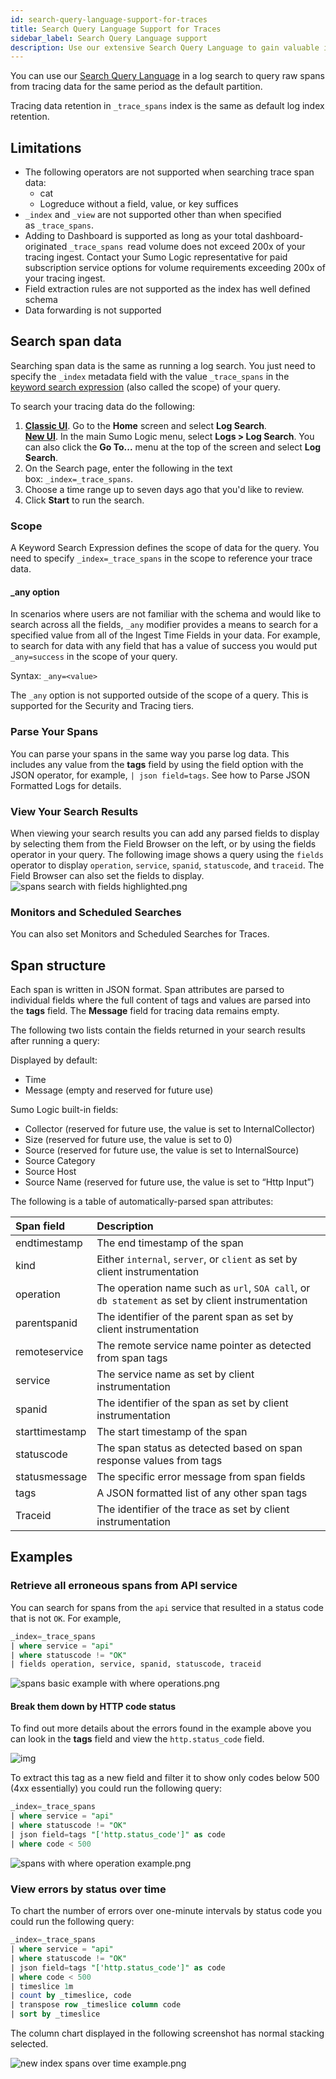 ```yaml
---
id: search-query-language-support-for-traces
title: Search Query Language Support for Traces
sidebar_label: Search Query Language support
description: Use our extensive Search Query Language to gain valuable insight into your traces.
---
```


You can use our [Search Query Language](/docs/search/search-query-language) in a log search to query raw spans from tracing data for the same period as the default partition.

Tracing data retention in `_trace_spans` index is the same as default log index retention.

## Limitations

* The following operators are not supported when searching trace span data:
    * cat
    * Logreduce without a field, value, or key suffices
* `_index` and `_view` are not supported other than when specified as `_trace_spans`.
* Adding to Dashboard is supported as long as your total dashboard-originated `_trace_spans `read volume does not exceed 200x of your tracing ingest. Contact your Sumo Logic representative for paid subscription service options for volume requirements exceeding 200x of your tracing ingest.
* Field extraction rules are not supported as the index has well defined schema
* Data forwarding is not supported


## Search span data

Searching span data is the same as running a log search. You just need to specify the `_index` metadata field with the value `_trace_spans` in the [keyword search expression](/docs/search/get-started-with-search/build-search/keyword-search-expressions) (also called the scope) of your query.

To search your tracing data do the following:

1. [**Classic UI**](/docs/get-started/sumo-logic-ui-classic). Go to the **Home** screen and select **Log Search**. <br/>[**New UI**](/docs/get-started/sumo-logic-ui). In the main Sumo Logic menu, select **Logs > Log Search**. You can also click the **Go To...** menu at the top of the screen and select **Log Search**.  
1. On the Search page, enter the following in the text box: `_index=_trace_spans`. 
1. Choose a time range up to seven days ago that you'd like to review.
1. Click **Start** to run the search.

### Scope

A Keyword Search Expression defines the scope of data for the query. You need to specify `_index=_trace_spans` in the scope to reference your trace data.

#### _any option

In scenarios where users are not familiar with the schema and would like to search across all the fields, `_any` modifier provides a means to search for a specified value from all of the Ingest Time Fields in your data. For example, to search for data with any field that has a value of success you would put `_any=success` in the scope of your query.

Syntax: `_any=<value>`

The `_any` option is not supported outside of the scope of a query. This is supported for the Security and Tracing tiers.

### Parse Your Spans

You can parse your spans in the same way you parse log data. This includes any value from the **tags** field by using the field option with the JSON operator, for example, `| json field=tags`. See how to Parse JSON Formatted Logs for details.

### View Your Search Results

When viewing your search results you can add any parsed fields to display by selecting them from the Field Browser on the left, or by using the fields operator in your query. The following image shows a query using the `fields` operator to display `operation`, `service`, `spanid`, `statuscode`, and `traceid`. The Field Browser can also set the fields to display.<br/> ![spans search with fields highlighted.png](/img/apm/spans-search-with-fields-highlighted.png)

### Monitors and Scheduled Searches
You can also set Monitors and Scheduled Searches for Traces.

## Span structure

Each span is written in JSON format. Span attributes are parsed to individual fields where the full content of tags and values are parsed into the **tags** field. The **Message** field for tracing data remains empty.

The following two lists contain the fields returned in your search results after running a query:

Displayed by default:
* Time
* Message (empty and reserved for future use)

Sumo Logic built-in fields:

* Collector (reserved for future use, the value is set to InternalCollector)
* Size (reserved for future use, the value is set to 0)
* Source (reserved for future use, the value is set to InternalSource)
* Source Category
* Source Host
* Source Name (reserved for future use, the value is set to “Http Input”)

The following is a table of automatically-parsed span attributes:

| Span field | Description |
|:----------------|:----------------|
| endtimestamp   | The end timestamp of the span                                                                    |
| kind           | Either `internal`, `server`, or `client` as set by client instrumentation                        |
| operation      | The operation name such as `url`, `SOA call`, or `db statement` as set by client instrumentation |
| parentspanid   | The identifier of the parent span as set by client instrumentation                               |
| remoteservice  | The remote service name pointer as detected from span tags                                       |
| service        | The service name as set by client instrumentation                                                |
| spanid         | The identifier of the span as set by client instrumentation                                      |
| starttimestamp | The start timestamp of the span                                                                  |
| statuscode     | The span status as detected based on span response values from tags                              |
| statusmessage  | The specific error message from span fields                                                      |
| tags           | A JSON formatted list of any other span tags                                                     |
| Traceid        | The identifier of the trace as set by client instrumentation                                     |

## Examples

### Retrieve all erroneous spans from API service

You can search for spans from the `api` service that resulted in a status code that is not `OK`. For example,

```sql
_index=_trace_spans
| where service = "api"
| where statuscode != "OK"
| fields operation, service, spanid, statuscode, traceid
```

![spans basic example with where operations.png](/img/apm/spans-basic-example-with-where-operations.png)

#### Break them down by HTTP code status

To find out more details about the errors found in the example above you
can look in the **tags** field and view the `http.status_code` field.

![img](/img/apm/traces/http-code-status.png)

To extract this tag as a new field and filter it to show only codes below 500 (4xx essentially) you could run the following query:

```sql
_index=_trace_spans
| where service = "api"
| where statuscode != "OK"
| json field=tags "['http.status_code']" as code
| where code < 500
```

![spans with where operation example.png](/img/apm/spans-with-where-operation-example.png)

### View errors by status over time

To chart the number of errors over one-minute intervals by status code
you could run the following query:

```sql
_index=_trace_spans
| where service = "api"
| where statuscode != "OK"
| json field=tags "['http.status_code']" as code
| where code < 500
| timeslice 1m
| count by _timeslice, code
| transpose row _timeslice column code
| sort by _timeslice
```

The column chart displayed in the following screenshot has normal stacking selected.

![new index spans over time example.png](/img/apm/traces/new-index-spans-over-time-example.png)

